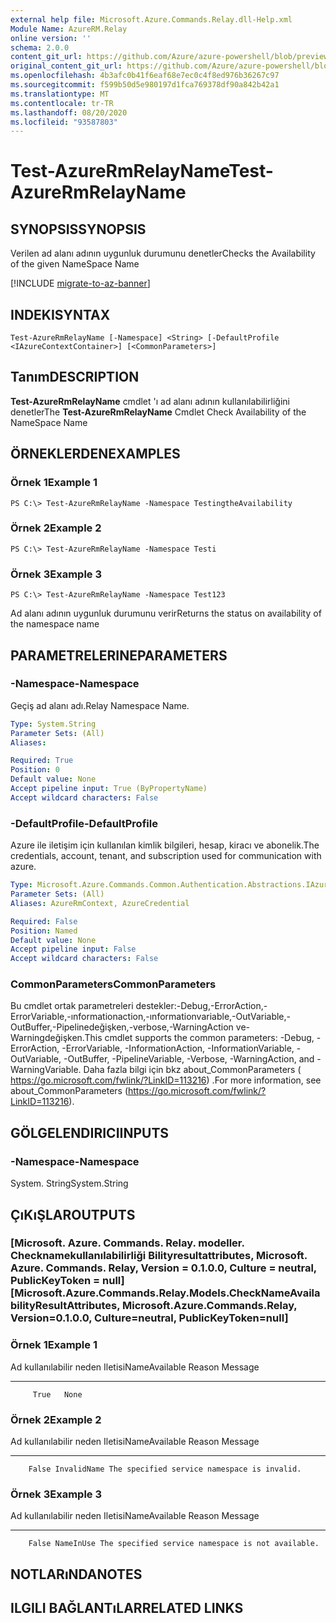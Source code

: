 ```yaml
---
external help file: Microsoft.Azure.Commands.Relay.dll-Help.xml
Module Name: AzureRM.Relay
online version: ''
schema: 2.0.0
content_git_url: https://github.com/Azure/azure-powershell/blob/preview/src/ResourceManager/Relay/Commands.Relay/help/Test-AzureRmRelayName.md
original_content_git_url: https://github.com/Azure/azure-powershell/blob/preview/src/ResourceManager/Relay/Commands.Relay/help/Test-AzureRmRelayName.md
ms.openlocfilehash: 4b3afc0b41f6eaf68e7ec0c4f8ed976b36267c97
ms.sourcegitcommit: f599b50d5e980197d1fca769378df90a842b42a1
ms.translationtype: MT
ms.contentlocale: tr-TR
ms.lasthandoff: 08/20/2020
ms.locfileid: "93587803"
---
```

# <span data-ttu-id="dbac6-101">Test-AzureRmRelayName</span><span class="sxs-lookup"><span data-stu-id="dbac6-101">Test-AzureRmRelayName</span></span>

## <span data-ttu-id="dbac6-102">SYNOPSIS</span><span class="sxs-lookup"><span data-stu-id="dbac6-102">SYNOPSIS</span></span>
<span data-ttu-id="dbac6-103">Verilen ad alanı adının uygunluk durumunu denetler</span><span class="sxs-lookup"><span data-stu-id="dbac6-103">Checks the Availability of the given NameSpace Name</span></span>

[!INCLUDE [migrate-to-az-banner](../../includes/migrate-to-az-banner.md)]

## <span data-ttu-id="dbac6-104">INDEKI</span><span class="sxs-lookup"><span data-stu-id="dbac6-104">SYNTAX</span></span>

```
Test-AzureRmRelayName [-Namespace] <String> [-DefaultProfile <IAzureContextContainer>] [<CommonParameters>]
```

## <span data-ttu-id="dbac6-105">Tanım</span><span class="sxs-lookup"><span data-stu-id="dbac6-105">DESCRIPTION</span></span>
<span data-ttu-id="dbac6-106">**Test-AzureRmRelayName** cmdlet 'ı ad alanı adının kullanılabilirliğini denetler</span><span class="sxs-lookup"><span data-stu-id="dbac6-106">The **Test-AzureRmRelayName** Cmdlet Check Availability of the NameSpace Name</span></span>

## <span data-ttu-id="dbac6-107">ÖRNEKLERDEN</span><span class="sxs-lookup"><span data-stu-id="dbac6-107">EXAMPLES</span></span>

### <span data-ttu-id="dbac6-108">Örnek 1</span><span class="sxs-lookup"><span data-stu-id="dbac6-108">Example 1</span></span>
```
PS C:\> Test-AzureRmRelayName -Namespace TestingtheAvailability
```

### <span data-ttu-id="dbac6-109">Örnek 2</span><span class="sxs-lookup"><span data-stu-id="dbac6-109">Example 2</span></span>
```
PS C:\> Test-AzureRmRelayName -Namespace Testi
```

### <span data-ttu-id="dbac6-110">Örnek 3</span><span class="sxs-lookup"><span data-stu-id="dbac6-110">Example 3</span></span>
```
PS C:\> Test-AzureRmRelayName -Namespace Test123
```

<span data-ttu-id="dbac6-111">Ad alanı adının uygunluk durumunu verir</span><span class="sxs-lookup"><span data-stu-id="dbac6-111">Returns the status on availability of the namespace name</span></span>

## <span data-ttu-id="dbac6-112">PARAMETRELERINE</span><span class="sxs-lookup"><span data-stu-id="dbac6-112">PARAMETERS</span></span>

### <span data-ttu-id="dbac6-113">-Namespace</span><span class="sxs-lookup"><span data-stu-id="dbac6-113">-Namespace</span></span>
<span data-ttu-id="dbac6-114">Geçiş ad alanı adı.</span><span class="sxs-lookup"><span data-stu-id="dbac6-114">Relay Namespace Name.</span></span>

```yaml
Type: System.String
Parameter Sets: (All)
Aliases: 

Required: True
Position: 0
Default value: None
Accept pipeline input: True (ByPropertyName)
Accept wildcard characters: False
```

### <span data-ttu-id="dbac6-115">-DefaultProfile</span><span class="sxs-lookup"><span data-stu-id="dbac6-115">-DefaultProfile</span></span>
<span data-ttu-id="dbac6-116">Azure ile iletişim için kullanılan kimlik bilgileri, hesap, kiracı ve abonelik.</span><span class="sxs-lookup"><span data-stu-id="dbac6-116">The credentials, account, tenant, and subscription used for communication with azure.</span></span>

```yaml
Type: Microsoft.Azure.Commands.Common.Authentication.Abstractions.IAzureContextContainer
Parameter Sets: (All)
Aliases: AzureRmContext, AzureCredential

Required: False
Position: Named
Default value: None
Accept pipeline input: False
Accept wildcard characters: False
```

### <span data-ttu-id="dbac6-117">CommonParameters</span><span class="sxs-lookup"><span data-stu-id="dbac6-117">CommonParameters</span></span>
<span data-ttu-id="dbac6-118">Bu cmdlet ortak parametreleri destekler:-Debug,-ErrorAction,-ErrorVariable,-ınformationaction,-ınformationvariable,-OutVariable,-OutBuffer,-Pipelinedeğişken,-verbose,-WarningAction ve-Warningdeğişken.</span><span class="sxs-lookup"><span data-stu-id="dbac6-118">This cmdlet supports the common parameters: -Debug, -ErrorAction, -ErrorVariable, -InformationAction, -InformationVariable, -OutVariable, -OutBuffer, -PipelineVariable, -Verbose, -WarningAction, and -WarningVariable.</span></span> <span data-ttu-id="dbac6-119">Daha fazla bilgi için bkz about_CommonParameters ( https://go.microsoft.com/fwlink/?LinkID=113216) .</span><span class="sxs-lookup"><span data-stu-id="dbac6-119">For more information, see about_CommonParameters (https://go.microsoft.com/fwlink/?LinkID=113216).</span></span>

## <span data-ttu-id="dbac6-120">GÖLGELENDIRICI</span><span class="sxs-lookup"><span data-stu-id="dbac6-120">INPUTS</span></span>

### <span data-ttu-id="dbac6-121">-Namespace</span><span class="sxs-lookup"><span data-stu-id="dbac6-121">-Namespace</span></span>
 <span data-ttu-id="dbac6-122">System. String</span><span class="sxs-lookup"><span data-stu-id="dbac6-122">System.String</span></span>

## <span data-ttu-id="dbac6-123">ÇıKıŞLAR</span><span class="sxs-lookup"><span data-stu-id="dbac6-123">OUTPUTS</span></span>

### <span data-ttu-id="dbac6-124">[Microsoft. Azure. Commands. Relay. modeller. Checknamekullanılabilirliği Bilityresultattributes, Microsoft. Azure. Commands. Relay, Version = 0.1.0.0, Culture = neutral, PublicKeyToken = null]</span><span class="sxs-lookup"><span data-stu-id="dbac6-124">[Microsoft.Azure.Commands.Relay.Models.CheckNameAvailabilityResultAttributes, Microsoft.Azure.Commands.Relay, Version=0.1.0.0, Culture=neutral, PublicKeyToken=null]</span></span>

### <span data-ttu-id="dbac6-125">Örnek 1</span><span class="sxs-lookup"><span data-stu-id="dbac6-125">Example 1</span></span>
<span data-ttu-id="dbac6-126">Ad kullanılabilir neden Iletisi</span><span class="sxs-lookup"><span data-stu-id="dbac6-126">NameAvailable Reason Message</span></span>
------------- ------ -------
         True   None

### <span data-ttu-id="dbac6-127">Örnek 2</span><span class="sxs-lookup"><span data-stu-id="dbac6-127">Example 2</span></span>
<span data-ttu-id="dbac6-128">Ad kullanılabilir neden Iletisi</span><span class="sxs-lookup"><span data-stu-id="dbac6-128">NameAvailable      Reason Message</span></span>
-------------      ------ -------
        False InvalidName The specified service namespace is invalid.

### <span data-ttu-id="dbac6-129">Örnek 3</span><span class="sxs-lookup"><span data-stu-id="dbac6-129">Example 3</span></span>
<span data-ttu-id="dbac6-130">Ad kullanılabilir neden Iletisi</span><span class="sxs-lookup"><span data-stu-id="dbac6-130">NameAvailable    Reason Message</span></span>
-------------    ------ -------
        False NameInUse The specified service namespace is not available.

## <span data-ttu-id="dbac6-131">NOTLARıNDA</span><span class="sxs-lookup"><span data-stu-id="dbac6-131">NOTES</span></span>

## <span data-ttu-id="dbac6-132">ILGILI BAĞLANTıLAR</span><span class="sxs-lookup"><span data-stu-id="dbac6-132">RELATED LINKS</span></span>

